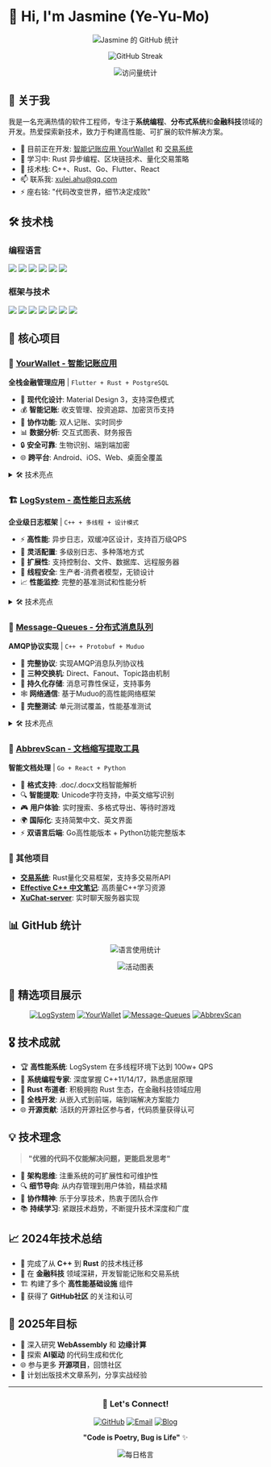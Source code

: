 # 👋 Hi, I'm Jasmine (Ye-Yu-Mo)

<div align="center">

![Jasmine 的 GitHub 统计](https://github-readme-stats.vercel.app/api?username=Ye-Yu-Mo&show_icons=true&theme=radical)

![GitHub Streak](https://github-readme-streak-stats.herokuapp.com/?user=Ye-Yu-Mo&theme=radical)

![访问量统计](https://visitor-badge.laobi.icu/badge?page_id=Ye-Yu-Mo)

</div>

## 🚀 关于我

我是一名充满热情的软件工程师，专注于**系统编程**、**分布式系统**和**金融科技**领域的开发。热爱探索新技术，致力于构建高性能、可扩展的软件解决方案。

- 🔭 目前正在开发: [智能记账应用 YourWallet](https://github.com/Ye-Yu-Mo/your_wallet) 和 [交易系统](https://github.com/Ye-Yu-Mo/trading-system)
- 🌱 学习中: Rust 异步编程、区块链技术、量化交易策略
- 💼 技术栈: C++、Rust、Go、Flutter、React
- 📫 联系我: xulei.ahu@qq.com
- ⚡ 座右铭: "代码改变世界，细节决定成败"

## 🛠️ 技术栈

### 编程语言
<p>
<img src="https://img.shields.io/badge/C++-00599C?style=for-the-badge&logo=c%2B%2B&logoColor=white" />
<img src="https://img.shields.io/badge/Rust-000000?style=for-the-badge&logo=rust&logoColor=white" />
<img src="https://img.shields.io/badge/Go-00ADD8?style=for-the-badge&logo=go&logoColor=white" />
<img src="https://img.shields.io/badge/Dart-0175C2?style=for-the-badge&logo=dart&logoColor=white" />
<img src="https://img.shields.io/badge/Python-3776AB?style=for-the-badge&logo=python&logoColor=white" />
<img src="https://img.shields.io/badge/JavaScript-F7DF1E?style=for-the-badge&logo=javascript&logoColor=black" />
</p>

### 框架与技术
<p>
<img src="https://img.shields.io/badge/Flutter-02569B?style=for-the-badge&logo=flutter&logoColor=white" />
<img src="https://img.shields.io/badge/React-20232A?style=for-the-badge&logo=react&logoColor=61DAFB" />
<img src="https://img.shields.io/badge/Axum-FF6B35?style=for-the-badge" />
<img src="https://img.shields.io/badge/FastAPI-009688?style=for-the-badge&logo=FastAPI&logoColor=white" />
<img src="https://img.shields.io/badge/PostgreSQL-316192?style=for-the-badge&logo=postgresql&logoColor=white" />
<img src="https://img.shields.io/badge/SQLite-07405E?style=for-the-badge&logo=sqlite&logoColor=white" />
<img src="https://img.shields.io/badge/Redis-DC382D?style=for-the-badge&logo=redis&logoColor=white" />
</p>

## 🎯 核心项目

### 🏦 [YourWallet - 智能记账应用](https://github.com/Ye-Yu-Mo/your_wallet)
**全栈金融管理应用** | `Flutter + Rust + PostgreSQL`

- 🎨 **现代化设计**: Material Design 3，支持深色模式
- 💰 **智能记账**: 收支管理、投资追踪、加密货币支持
- 👥 **协作功能**: 双人记账、实时同步
- 📊 **数据分析**: 交互式图表、财务报告
- 🔒 **安全可靠**: 生物识别、端到端加密
- 🌐 **跨平台**: Android、iOS、Web、桌面全覆盖

<details>
<summary>🛠️ 技术亮点</summary>

- **后端架构**: Axum异步Web框架 + SeaORM数据库抽象
- **前端技术**: Flutter Provider状态管理 + FL Chart可视化
- **数据同步**: Redis缓存 + 实时消息推送
- **API设计**: RESTful接口 + OpenAPI文档自动生成
- **部署方案**: Docker容器化 + CI/CD自动部署

</details>

### 🏗️ [LogSystem - 高性能日志系统](https://github.com/Ye-Yu-Mo/LogSystem)
**企业级日志框架** | `C++ + 多线程 + 设计模式`

- ⚡ **高性能**: 异步日志，双缓冲区设计，支持百万级QPS
- 🎯 **灵活配置**: 多级别日志、多种落地方式
- 🔧 **扩展性**: 支持控制台、文件、数据库、远程服务器
- 🧵 **线程安全**: 生产者-消费者模型，无锁设计
- 📈 **性能监控**: 完整的基准测试和性能分析

<details>
<summary>🛠️ 技术亮点</summary>

- **设计模式**: 单例、工厂、建造者、代理模式
- **并发编程**: C++11多线程、智能指针、右值引用
- **内存优化**: 双缓冲区技术，避免频繁内存申请释放
- **网络通信**: TCP服务器，支持远程日志收集
- **数据持久化**: SQLite数据库，支持日志检索分析

</details>

### 📨 [Message-Queues - 分布式消息队列](https://github.com/Ye-Yu-Mo/Message-Queues)
**AMQP协议实现** | `C++ + Protobuf + Muduo`

- 🔄 **完整协议**: 实现AMQP消息队列协议栈
- 🎯 **三种交换机**: Direct、Fanout、Topic路由机制
- 💾 **持久化存储**: 消息可靠性保证，支持事务
- 🕸️ **网络通信**: 基于Muduo的高性能网络框架
- 🧪 **完整测试**: 单元测试覆盖，性能基准测试

<details>
<summary>🛠️ 技术亮点</summary>

- **网络架构**: 基于Muduo网络库的高并发服务器
- **协议设计**: Protobuf二进制序列化，自定义应用层协议
- **存储引擎**: SQLite3数据持久化，垃圾回收机制
- **路由算法**: 高效的主题匹配算法，支持通配符
- **监控运维**: 完整的日志系统，支持在线监控

</details>

### 📄 [AbbrevScan - 文档缩写提取工具](https://github.com/Ye-Yu-Mo/AbbrevScan)
**智能文档处理** | `Go + React + Python`

- 📖 **格式支持**: .doc/.docx文档智能解析
- 🔍 **智能提取**: Unicode字符支持，中英文缩写识别
- 🎮 **用户体验**: 实时搜索、多格式导出、等待时游戏
- 🌍 **国际化**: 支持简繁中文、英文界面
- ⚡ **双语言后端**: Go高性能版本 + Python功能完整版本

### 🔧 其他项目

- **[交易系统](https://github.com/Ye-Yu-Mo/trading-system)**: Rust量化交易框架，支持多交易所API
- **[Effective C++ 中文笔记](https://github.com/Ye-Yu-Mo/Effective-CPP-DOCS-CHINESE)**: 高质量C++学习资源
- **[XuChat-server](https://github.com/Ye-Yu-Mo/XuChat-server)**: 实时聊天服务器实现

## 📊 GitHub 统计

<div align="center">

![语言使用统计](https://github-readme-stats.vercel.app/api/top-langs/?username=Ye-Yu-Mo&layout=compact&theme=radical)

![活动图表](https://github-readme-activity-graph.vercel.app/graph?username=Ye-Yu-Mo&theme=redical)

</div>

## 🌟 精选项目展示

<div align="center">

[![LogSystem](https://github-readme-stats.vercel.app/api/pin/?username=Ye-Yu-Mo&repo=LogSystem&theme=radical)](https://github.com/Ye-Yu-Mo/LogSystem)
[![YourWallet](https://github-readme-stats.vercel.app/api/pin/?username=Ye-Yu-Mo&repo=your_wallet&theme=radical)](https://github.com/Ye-Yu-Mo/your_wallet)
[![Message-Queues](https://github-readme-stats.vercel.app/api/pin/?username=Ye-Yu-Mo&repo=Message-Queues&theme=radical)](https://github.com/Ye-Yu-Mo/Message-Queues)
[![AbbrevScan](https://github-readme-stats.vercel.app/api/pin/?username=Ye-Yu-Mo&repo=AbbrevScan&theme=radical)](https://github.com/Ye-Yu-Mo/AbbrevScan)

</div>

## 🎖️ 技术成就

- 🏆 **高性能系统**: LogSystem 在多线程环境下达到 100w+ QPS
- 🔧 **系统编程专家**: 深度掌握 C++11/14/17，熟悉底层原理
- 🦀 **Rust 布道者**: 积极拥抱 Rust 生态，在金融科技领域应用
- 📱 **全栈开发**: 从嵌入式到前端，端到端解决方案能力
- 🌐 **开源贡献**: 活跃的开源社区参与者，代码质量获得认可

## 💡 技术理念

> **"优雅的代码不仅能解决问题，更能启发思考"**

- 📐 **架构思维**: 注重系统的可扩展性和可维护性
- 🔍 **细节导向**: 从内存管理到用户体验，精益求精
- 🤝 **协作精神**: 乐于分享技术，热衷于团队合作
- 📚 **持续学习**: 紧跟技术趋势，不断提升技术深度和广度

## 📈 2024年技术总结

- 🚀 完成了从 **C++** 到 **Rust** 的技术栈迁移
- 💼 在 **金融科技** 领域深耕，开发智能记账和交易系统
- 🏗️ 构建了多个 **高性能基础设施** 组件
- 🌟 获得了 **GitHub社区** 的关注和认可

## 🔮 2025年目标

- 🎯 深入研究 **WebAssembly** 和 **边缘计算**
- 🤖 探索 **AI驱动** 的代码生成和优化
- 🌐 参与更多 **开源项目**，回馈社区
- 📖 计划出版技术文章系列，分享实战经验

---

<div align="center">

### 🤝 Let's Connect!

[![GitHub](https://img.shields.io/badge/GitHub-100000?style=for-the-badge&logo=github&logoColor=white)](https://github.com/Ye-Yu-Mo)
[![Email](https://img.shields.io/badge/Email-D14836?style=for-the-badge&logo=gmail&logoColor=white)](mailto:xulei.ahu@qq.com)
[![Blog](https://img.shields.io/badge/Blog-FF5722?style=for-the-badge&logo=blogger&logoColor=white)](https://ye-yu-mo.github.io/)

**"Code is Poetry, Bug is Life"** ✨

![每日格言](https://quotes-github-readme.vercel.app/api?type=horizontal)

</div>